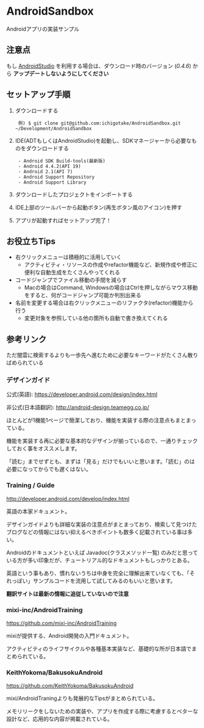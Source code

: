 # AndroidSandbox

Androidアプリの実装サンプル

## 注意点

もし [AndroidStudio](http://developer.android.com/sdk/installing/studio.html) を利用する場合は、ダウンロード時のバージョン (*0.4.6*) から **アップデートしないようにしてください**

## セットアップ手順

1. ダウンロードする

        例) $ git clone git@github.com:ichigotake/AndroidSandbox.git ~/Development/AndroidSandbox

2. IDE(ADTもしくはAndroidStudio)を起動し、SDKマネージャーから必要なものをダウンロードする

        - Android SDK Build-tools(最新版)
        - Android 4.4.2(API 19)
        - Android 2.1(API 7)
        - Android Support Repository
        - Android Support Library

3. ダウンロードしたプロジェクトをインポートする

4. IDE上部のツールバーから起動ボタン(再生ボタン風のアイコン)を押す

5. アプリが起動すればセットアップ完了！

## お役立ちTips

- 右クリックメニューは積極的に活用していく
    - アクティビティ・リソースの作成やrefactor機能など、新規作成や修正に便利な自動生成をたくさんやってくれる
- コードジャンプでファイル移動の手間を減らす
    - Macの場合はCommand, Windowsの場合はCtrlを押しながらマウス移動をすると、何がコードジャンプ可能か判別出来る
- 名前を変更する場合は右クリックメニューのリファクタ(refactor)機能から行う
    - 変更対象を参照している他の箇所も自動で書き換えてくれる

## 参考リンク

ただ闇雲に検索するよりも一歩先へ進むために必要なキーワードがたくさん散りばめられている

### デザインガイド

公式(英語): https://developer.android.com/design/index.html

非公式(日本語翻訳): http://android-design.teamegg.co.jp/

ほとんどが1機能1ページで簡潔しており、機能を実装する際の注意点もまとまっている。

機能を実装する再に必要な基本的なデザインが揃っているので、一通りチェックしておく事をオススメします。

「読む」までせずとも、まずは「見る」だけでもいいと思います。「読む」のは必要になってからでも遅くはない。

### Training / Guide

http://developer.android.com/develop/index.html

英語の本家ドキュメント。

デザインガイドよりも詳細な実装の注意点がまとまっており、検索して見つけたブログなどの情報にはない抑えるべきポイントも数多く記載されている事は多い。

Androidのドキュメントといえば Javadoc(クラスメソッド一覧) のみだと思っている方が多い印象だが、チュートリアル的なドキュメントもしっかりとある。

英語という事もあり、慣れないうちは中身を完全に理解出来ていなくても、「それっぽい」サンプルコードを流用して試してみるのもいいと思います。

**翻訳サイトは最新の情報に追従していないので注意**

### mixi-inc/AndroidTraining

https://github.com/mixi-inc/AndroidTraining

mixiが提供する、Android開発の入門ドキュメント。

アクティビティのライフサイクルや各種基本実装など、基礎的な所が日本語でまとめられている。

### KeithYokoma/BakusokuAndroid

https://github.com/KeithYokoma/BakusokuAndroid

mixi/AndroidTraningよりも発展的なTipsがまとめられている。

メモリリークをしないための実装や、アプリを作成する際に考慮するとベターな設計など、応用的な内容が掲載されている。

